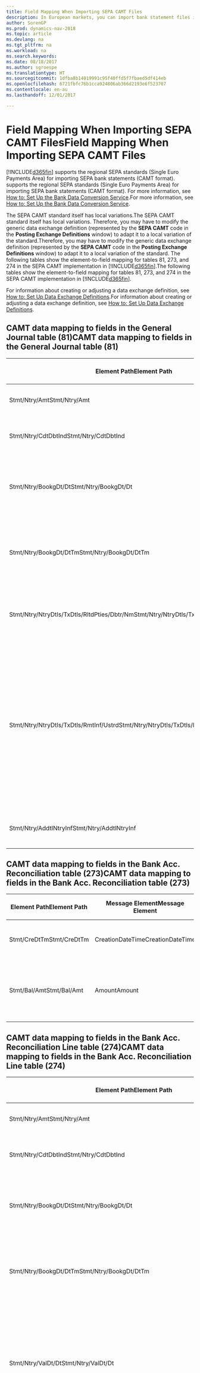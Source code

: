 ```yaml
---
title: Field Mapping When Importing SEPA CAMT Files
description: In European markets, you can import bank statement files in the regional SEPA standards (Single Euro Payments Area).
author: SorenGP
ms.prod: dynamics-nav-2018
ms.topic: article
ms.devlang: na
ms.tgt_pltfrm: na
ms.workload: na
ms.search.keywords: 
ms.date: 08/18/2017
ms.author: sgroespe
ms.translationtype: HT
ms.sourcegitcommit: 1dfba8b14019991c95f40ffd5f7fbaed5df414eb
ms.openlocfilehash: 6721fbfc76b1cca924806ab366d2193e6f523707
ms.contentlocale: en-au
ms.lasthandoff: 12/01/2017

---
```

# <a name="field-mapping-when-importing-sepa-camt-files"></a><span data-ttu-id="64410-103">Field Mapping When Importing SEPA CAMT Files</span><span class="sxs-lookup"><span data-stu-id="64410-103">Field Mapping When Importing SEPA CAMT Files</span></span>
[!INCLUDE[d365fin](includes/d365fin_md.md)]<span data-ttu-id="64410-104"> supports the regional SEPA standards (Single Euro Payments Area) for importing SEPA bank statements (CAMT format).</span><span class="sxs-lookup"><span data-stu-id="64410-104"> supports the regional SEPA standards (Single Euro Payments Area) for importing SEPA bank statements (CAMT format).</span></span> <span data-ttu-id="64410-105">For more information, see [How to: Set Up the Bank Data Conversion Service](bank-how-setup-bank-data-conversion-service.md).</span><span class="sxs-lookup"><span data-stu-id="64410-105">For more information, see [How to: Set Up the Bank Data Conversion Service](bank-how-setup-bank-data-conversion-service.md).</span></span>  

 <span data-ttu-id="64410-106">The SEPA CAMT standard itself has local variations.</span><span class="sxs-lookup"><span data-stu-id="64410-106">The SEPA CAMT standard itself has local variations.</span></span> <span data-ttu-id="64410-107">Therefore, you may have to modify the generic data exchange definition (represented by the **SEPA CAMT** code in the **Posting Exchange Definitions** window) to adapt it to a local variation of the standard.</span><span class="sxs-lookup"><span data-stu-id="64410-107">Therefore, you may have to modify the generic data exchange definition (represented by the **SEPA CAMT** code in the **Posting Exchange Definitions** window) to adapt it to a local variation of the standard.</span></span> <span data-ttu-id="64410-108">The following tables show the element-to-field mapping for tables 81, 273, and 274 in the SEPA CAMT implementation in [!INCLUDE[d365fin](includes/d365fin_md.md)].</span><span class="sxs-lookup"><span data-stu-id="64410-108">The following tables show the element-to-field mapping for tables 81, 273, and 274 in the SEPA CAMT implementation in [!INCLUDE[d365fin](includes/d365fin_md.md)].</span></span>  

 <span data-ttu-id="64410-109">For information about creating or adjusting a data exchange definition, see [How to: Set Up Data Exchange Definitions](across-how-to-set-up-data-exchange-definitions.md).</span><span class="sxs-lookup"><span data-stu-id="64410-109">For information about creating or adjusting a data exchange definition, see [How to: Set Up Data Exchange Definitions](across-how-to-set-up-data-exchange-definitions.md).</span></span>  

## <a name="camt-data-mapping-to-fields-in-the-general-journal-table-81"></a><span data-ttu-id="64410-110">CAMT data mapping to fields in the General Journal table (81)</span><span class="sxs-lookup"><span data-stu-id="64410-110">CAMT data mapping to fields in the General Journal table (81)</span></span>  

|<span data-ttu-id="64410-111">Element Path</span><span class="sxs-lookup"><span data-stu-id="64410-111">Element Path</span></span>|<span data-ttu-id="64410-112">Message Element</span><span class="sxs-lookup"><span data-stu-id="64410-112">Message Element</span></span>|<span data-ttu-id="64410-113">Data Type</span><span class="sxs-lookup"><span data-stu-id="64410-113">Data Type</span></span>|<span data-ttu-id="64410-114">Description</span><span class="sxs-lookup"><span data-stu-id="64410-114">Description</span></span>|<span data-ttu-id="64410-115">Negative-Sign Identifier</span><span class="sxs-lookup"><span data-stu-id="64410-115">Negative-Sign Identifier</span></span>|<span data-ttu-id="64410-116">Field No.</span><span class="sxs-lookup"><span data-stu-id="64410-116">Field No.</span></span>|<span data-ttu-id="64410-117">Field Name</span><span class="sxs-lookup"><span data-stu-id="64410-117">Field Name</span></span>|  
|------------------|---------------------|---------------|-----------------|-------------------------------|---------------|----------------|  
|<span data-ttu-id="64410-118">Stmt/Ntry/Amt</span><span class="sxs-lookup"><span data-stu-id="64410-118">Stmt/Ntry/Amt</span></span>|<span data-ttu-id="64410-119">Amount</span><span class="sxs-lookup"><span data-stu-id="64410-119">Amount</span></span>|<span data-ttu-id="64410-120">Decimal</span><span class="sxs-lookup"><span data-stu-id="64410-120">Decimal</span></span>|<span data-ttu-id="64410-121">The amount of money in the cash entry</span><span class="sxs-lookup"><span data-stu-id="64410-121">The amount of money in the cash entry</span></span>||<span data-ttu-id="64410-122">13</span><span class="sxs-lookup"><span data-stu-id="64410-122">13</span></span>|<span data-ttu-id="64410-123">Amount</span><span class="sxs-lookup"><span data-stu-id="64410-123">Amount</span></span>|  
|<span data-ttu-id="64410-124">Stmt/Ntry/CdtDbtInd</span><span class="sxs-lookup"><span data-stu-id="64410-124">Stmt/Ntry/CdtDbtInd</span></span>|<span data-ttu-id="64410-125">CreditDebitIndicator</span><span class="sxs-lookup"><span data-stu-id="64410-125">CreditDebitIndicator</span></span>|<span data-ttu-id="64410-126">Text</span><span class="sxs-lookup"><span data-stu-id="64410-126">Text</span></span>|<span data-ttu-id="64410-127">Indicates whether the entry is a credit or a debit entry</span><span class="sxs-lookup"><span data-stu-id="64410-127">Indicates whether the entry is a credit or a debit entry</span></span>|<span data-ttu-id="64410-128">DBIT</span><span class="sxs-lookup"><span data-stu-id="64410-128">DBIT</span></span>|<span data-ttu-id="64410-129">13</span><span class="sxs-lookup"><span data-stu-id="64410-129">13</span></span>|<span data-ttu-id="64410-130">Amount</span><span class="sxs-lookup"><span data-stu-id="64410-130">Amount</span></span>|  
|<span data-ttu-id="64410-131">Stmt/Ntry/BookgDt/Dt</span><span class="sxs-lookup"><span data-stu-id="64410-131">Stmt/Ntry/BookgDt/Dt</span></span>|<span data-ttu-id="64410-132">Date</span><span class="sxs-lookup"><span data-stu-id="64410-132">Date</span></span>|<span data-ttu-id="64410-133">Date</span><span class="sxs-lookup"><span data-stu-id="64410-133">Date</span></span>|<span data-ttu-id="64410-134">The date when an entry is posted to an account on the account servicer's books</span><span class="sxs-lookup"><span data-stu-id="64410-134">The date when an entry is posted to an account on the account servicer's books</span></span>||<span data-ttu-id="64410-135">5</span><span class="sxs-lookup"><span data-stu-id="64410-135">5</span></span>|<span data-ttu-id="64410-136">Posting Date</span><span class="sxs-lookup"><span data-stu-id="64410-136">Posting Date</span></span>|  
|<span data-ttu-id="64410-137">Stmt/Ntry/BookgDt/DtTm</span><span class="sxs-lookup"><span data-stu-id="64410-137">Stmt/Ntry/BookgDt/DtTm</span></span>|<span data-ttu-id="64410-138">DateTime</span><span class="sxs-lookup"><span data-stu-id="64410-138">DateTime</span></span>|<span data-ttu-id="64410-139">DateTime</span><span class="sxs-lookup"><span data-stu-id="64410-139">DateTime</span></span>|<span data-ttu-id="64410-140">The date and time when an entry is posted to an account on the account servicer's books</span><span class="sxs-lookup"><span data-stu-id="64410-140">The date and time when an entry is posted to an account on the account servicer's books</span></span>||<span data-ttu-id="64410-141">5</span><span class="sxs-lookup"><span data-stu-id="64410-141">5</span></span>|<span data-ttu-id="64410-142">Posting Date</span><span class="sxs-lookup"><span data-stu-id="64410-142">Posting Date</span></span>|  
|<span data-ttu-id="64410-143">Stmt/Ntry/NtryDtls/TxDtls/RltdPties/Dbtr/Nm</span><span class="sxs-lookup"><span data-stu-id="64410-143">Stmt/Ntry/NtryDtls/TxDtls/RltdPties/Dbtr/Nm</span></span>|<span data-ttu-id="64410-144">Name</span><span class="sxs-lookup"><span data-stu-id="64410-144">Name</span></span>|<span data-ttu-id="64410-145">Text</span><span class="sxs-lookup"><span data-stu-id="64410-145">Text</span></span>|<span data-ttu-id="64410-146">The name of the party that owes an amount of money to the (ultimate) creditor</span><span class="sxs-lookup"><span data-stu-id="64410-146">The name of the party that owes an amount of money to the (ultimate) creditor</span></span>||<span data-ttu-id="64410-147">1221</span><span class="sxs-lookup"><span data-stu-id="64410-147">1221</span></span>|<span data-ttu-id="64410-148">Payer Information</span><span class="sxs-lookup"><span data-stu-id="64410-148">Payer Information</span></span>|  
|<span data-ttu-id="64410-149">Stmt/Ntry/NtryDtls/TxDtls/RmtInf/Ustrd</span><span class="sxs-lookup"><span data-stu-id="64410-149">Stmt/Ntry/NtryDtls/TxDtls/RmtInf/Ustrd</span></span>|<span data-ttu-id="64410-150">Unstructured</span><span class="sxs-lookup"><span data-stu-id="64410-150">Unstructured</span></span>|<span data-ttu-id="64410-151">Text</span><span class="sxs-lookup"><span data-stu-id="64410-151">Text</span></span>|<span data-ttu-id="64410-152">Information supplied to enable the matching/reconciliation of an entry with the items that the payment is intended to settle, such as commercial invoices in an accounts-receivable system, in an unstructured form</span><span class="sxs-lookup"><span data-stu-id="64410-152">Information supplied to enable the matching/reconciliation of an entry with the items that the payment is intended to settle, such as commercial invoices in an accounts-receivable system, in an unstructured form</span></span>||<span data-ttu-id="64410-153">8</span><span class="sxs-lookup"><span data-stu-id="64410-153">8</span></span>|<span data-ttu-id="64410-154">Description</span><span class="sxs-lookup"><span data-stu-id="64410-154">Description</span></span>|  
|<span data-ttu-id="64410-155">Stmt/Ntry/AddtlNtryInf</span><span class="sxs-lookup"><span data-stu-id="64410-155">Stmt/Ntry/AddtlNtryInf</span></span>|<span data-ttu-id="64410-156">AdditionalEntryInformation</span><span class="sxs-lookup"><span data-stu-id="64410-156">AdditionalEntryInformation</span></span>|<span data-ttu-id="64410-157">Text</span><span class="sxs-lookup"><span data-stu-id="64410-157">Text</span></span>|<span data-ttu-id="64410-158">Additional information about the entry</span><span class="sxs-lookup"><span data-stu-id="64410-158">Additional information about the entry</span></span>||<span data-ttu-id="64410-159">1222</span><span class="sxs-lookup"><span data-stu-id="64410-159">1222</span></span>|<span data-ttu-id="64410-160">Transaction Information</span><span class="sxs-lookup"><span data-stu-id="64410-160">Transaction Information</span></span>|  

## <a name="camt-data-mapping-to-fields-in-the-bank-acc-reconciliation-table-273"></a><span data-ttu-id="64410-161">CAMT data mapping to fields in the Bank Acc. Reconciliation table (273)</span><span class="sxs-lookup"><span data-stu-id="64410-161">CAMT data mapping to fields in the Bank Acc. Reconciliation table (273)</span></span>  

|<span data-ttu-id="64410-162">Element Path</span><span class="sxs-lookup"><span data-stu-id="64410-162">Element Path</span></span>|<span data-ttu-id="64410-163">Message Element</span><span class="sxs-lookup"><span data-stu-id="64410-163">Message Element</span></span>|<span data-ttu-id="64410-164">Data Type</span><span class="sxs-lookup"><span data-stu-id="64410-164">Data Type</span></span>|<span data-ttu-id="64410-165">Description</span><span class="sxs-lookup"><span data-stu-id="64410-165">Description</span></span>|<span data-ttu-id="64410-166">Negative-Sign Identifier</span><span class="sxs-lookup"><span data-stu-id="64410-166">Negative-Sign Identifier</span></span>|<span data-ttu-id="64410-167">Field No.</span><span class="sxs-lookup"><span data-stu-id="64410-167">Field No.</span></span>|<span data-ttu-id="64410-168">Field Name</span><span class="sxs-lookup"><span data-stu-id="64410-168">Field Name</span></span>|  
|------------------|---------------------|---------------|-----------------|-------------------------------|---------------|----------------|  
|<span data-ttu-id="64410-169">Stmt/CreDtTm</span><span class="sxs-lookup"><span data-stu-id="64410-169">Stmt/CreDtTm</span></span>|<span data-ttu-id="64410-170">CreationDateTime</span><span class="sxs-lookup"><span data-stu-id="64410-170">CreationDateTime</span></span>|<span data-ttu-id="64410-171">Date</span><span class="sxs-lookup"><span data-stu-id="64410-171">Date</span></span>|<span data-ttu-id="64410-172">The date and time when the message was created</span><span class="sxs-lookup"><span data-stu-id="64410-172">The date and time when the message was created</span></span>||<span data-ttu-id="64410-173">3</span><span class="sxs-lookup"><span data-stu-id="64410-173">3</span></span>|<span data-ttu-id="64410-174">Statement Date</span><span class="sxs-lookup"><span data-stu-id="64410-174">Statement Date</span></span>|  
|<span data-ttu-id="64410-175">Stmt/Bal/Amt</span><span class="sxs-lookup"><span data-stu-id="64410-175">Stmt/Bal/Amt</span></span>|<span data-ttu-id="64410-176">Amount</span><span class="sxs-lookup"><span data-stu-id="64410-176">Amount</span></span>|<span data-ttu-id="64410-177">Decimal</span><span class="sxs-lookup"><span data-stu-id="64410-177">Decimal</span></span>|<span data-ttu-id="64410-178">The amount resulting from the netted amounts for all debit and credit entries</span><span class="sxs-lookup"><span data-stu-id="64410-178">The amount resulting from the netted amounts for all debit and credit entries</span></span>||<span data-ttu-id="64410-179">4</span><span class="sxs-lookup"><span data-stu-id="64410-179">4</span></span>|<span data-ttu-id="64410-180">Statement Ending Balance</span><span class="sxs-lookup"><span data-stu-id="64410-180">Statement Ending Balance</span></span>|  

## <a name="camt-data-mapping-to-fields-in-the-bank-acc-reconciliation-line-table-274"></a><span data-ttu-id="64410-181">CAMT data mapping to fields in the Bank Acc. Reconciliation Line table (274)</span><span class="sxs-lookup"><span data-stu-id="64410-181">CAMT data mapping to fields in the Bank Acc. Reconciliation Line table (274)</span></span>  

|<span data-ttu-id="64410-182">Element Path</span><span class="sxs-lookup"><span data-stu-id="64410-182">Element Path</span></span>|<span data-ttu-id="64410-183">Message Element</span><span class="sxs-lookup"><span data-stu-id="64410-183">Message Element</span></span>|<span data-ttu-id="64410-184">Data Type</span><span class="sxs-lookup"><span data-stu-id="64410-184">Data Type</span></span>|<span data-ttu-id="64410-185">Description</span><span class="sxs-lookup"><span data-stu-id="64410-185">Description</span></span>|<span data-ttu-id="64410-186">Negative-Sign Identifier</span><span class="sxs-lookup"><span data-stu-id="64410-186">Negative-Sign Identifier</span></span>|<span data-ttu-id="64410-187">Field No.</span><span class="sxs-lookup"><span data-stu-id="64410-187">Field No.</span></span>|<span data-ttu-id="64410-188">Field Name</span><span class="sxs-lookup"><span data-stu-id="64410-188">Field Name</span></span>|  
|------------------|---------------------|---------------|-----------------|-------------------------------|---------------|----------------|  
|<span data-ttu-id="64410-189">Stmt/Ntry/Amt</span><span class="sxs-lookup"><span data-stu-id="64410-189">Stmt/Ntry/Amt</span></span>|<span data-ttu-id="64410-190">Amount</span><span class="sxs-lookup"><span data-stu-id="64410-190">Amount</span></span>|<span data-ttu-id="64410-191">Decimal</span><span class="sxs-lookup"><span data-stu-id="64410-191">Decimal</span></span>|<span data-ttu-id="64410-192">The amount of money in the cash entry</span><span class="sxs-lookup"><span data-stu-id="64410-192">The amount of money in the cash entry</span></span>||<span data-ttu-id="64410-193">7</span><span class="sxs-lookup"><span data-stu-id="64410-193">7</span></span>|<span data-ttu-id="64410-194">Statement Amount</span><span class="sxs-lookup"><span data-stu-id="64410-194">Statement Amount</span></span>|  
|<span data-ttu-id="64410-195">Stmt/Ntry/CdtDbtInd</span><span class="sxs-lookup"><span data-stu-id="64410-195">Stmt/Ntry/CdtDbtInd</span></span>|<span data-ttu-id="64410-196">CreditDebitIndicator</span><span class="sxs-lookup"><span data-stu-id="64410-196">CreditDebitIndicator</span></span>|<span data-ttu-id="64410-197">Text</span><span class="sxs-lookup"><span data-stu-id="64410-197">Text</span></span>|<span data-ttu-id="64410-198">Indicates whether the entry is a credit or a debit entry</span><span class="sxs-lookup"><span data-stu-id="64410-198">Indicates whether the entry is a credit or a debit entry</span></span>|<span data-ttu-id="64410-199">DBIT</span><span class="sxs-lookup"><span data-stu-id="64410-199">DBIT</span></span>|<span data-ttu-id="64410-200">7</span><span class="sxs-lookup"><span data-stu-id="64410-200">7</span></span>|<span data-ttu-id="64410-201">Statement Amount</span><span class="sxs-lookup"><span data-stu-id="64410-201">Statement Amount</span></span>|  
|<span data-ttu-id="64410-202">Stmt/Ntry/BookgDt/Dt</span><span class="sxs-lookup"><span data-stu-id="64410-202">Stmt/Ntry/BookgDt/Dt</span></span>|<span data-ttu-id="64410-203">Date</span><span class="sxs-lookup"><span data-stu-id="64410-203">Date</span></span>|<span data-ttu-id="64410-204">Date</span><span class="sxs-lookup"><span data-stu-id="64410-204">Date</span></span>|<span data-ttu-id="64410-205">The date when an entry is posted to an account on the account servicer's books</span><span class="sxs-lookup"><span data-stu-id="64410-205">The date when an entry is posted to an account on the account servicer's books</span></span>||<span data-ttu-id="64410-206">5</span><span class="sxs-lookup"><span data-stu-id="64410-206">5</span></span>|<span data-ttu-id="64410-207">Transaction Date</span><span class="sxs-lookup"><span data-stu-id="64410-207">Transaction Date</span></span>|  
|<span data-ttu-id="64410-208">Stmt/Ntry/BookgDt/DtTm</span><span class="sxs-lookup"><span data-stu-id="64410-208">Stmt/Ntry/BookgDt/DtTm</span></span>|<span data-ttu-id="64410-209">DateTime</span><span class="sxs-lookup"><span data-stu-id="64410-209">DateTime</span></span>|<span data-ttu-id="64410-210">DateTime</span><span class="sxs-lookup"><span data-stu-id="64410-210">DateTime</span></span>|<span data-ttu-id="64410-211">The date and time when an entry is posted to an account on the account servicer's books</span><span class="sxs-lookup"><span data-stu-id="64410-211">The date and time when an entry is posted to an account on the account servicer's books</span></span>||<span data-ttu-id="64410-212">5</span><span class="sxs-lookup"><span data-stu-id="64410-212">5</span></span>|<span data-ttu-id="64410-213">Transaction Date</span><span class="sxs-lookup"><span data-stu-id="64410-213">Transaction Date</span></span>|  
|<span data-ttu-id="64410-214">Stmt/Ntry/ValDt/Dt</span><span class="sxs-lookup"><span data-stu-id="64410-214">Stmt/Ntry/ValDt/Dt</span></span>|<span data-ttu-id="64410-215">Date</span><span class="sxs-lookup"><span data-stu-id="64410-215">Date</span></span>|<span data-ttu-id="64410-216">Date</span><span class="sxs-lookup"><span data-stu-id="64410-216">Date</span></span>|<span data-ttu-id="64410-217">The date when assets become available to the account owner in case of a credit entry, or cease to be available to the account owner in case of a debit entry</span><span class="sxs-lookup"><span data-stu-id="64410-217">The date when assets become available to the account owner in case of a credit entry, or cease to be available to the account owner in case of a debit entry</span></span>||<span data-ttu-id="64410-218">12</span><span class="sxs-lookup"><span data-stu-id="64410-218">12</span></span>|<span data-ttu-id="64410-219">Value Date</span><span class="sxs-lookup"><span data-stu-id="64410-219">Value Date</span></span>|  
|<span data-ttu-id="64410-220">Stmt/Ntry/ValDt/DtTm</span><span class="sxs-lookup"><span data-stu-id="64410-220">Stmt/Ntry/ValDt/DtTm</span></span>|<span data-ttu-id="64410-221">DateTime</span><span class="sxs-lookup"><span data-stu-id="64410-221">DateTime</span></span>|<span data-ttu-id="64410-222">DateTime</span><span class="sxs-lookup"><span data-stu-id="64410-222">DateTime</span></span>|<span data-ttu-id="64410-223">The date and time when assets become available to the account owner in case of a credit entry, or cease to be available to the account owner in case of a debit entry</span><span class="sxs-lookup"><span data-stu-id="64410-223">The date and time when assets become available to the account owner in case of a credit entry, or cease to be available to the account owner in case of a debit entry</span></span>||<span data-ttu-id="64410-224">12</span><span class="sxs-lookup"><span data-stu-id="64410-224">12</span></span>|<span data-ttu-id="64410-225">Value Date</span><span class="sxs-lookup"><span data-stu-id="64410-225">Value Date</span></span>|  
|<span data-ttu-id="64410-226">Stmt/Ntry/NtryDtls/TxDtls/RltdPties/Dbtr/Nm</span><span class="sxs-lookup"><span data-stu-id="64410-226">Stmt/Ntry/NtryDtls/TxDtls/RltdPties/Dbtr/Nm</span></span>|<span data-ttu-id="64410-227">Name</span><span class="sxs-lookup"><span data-stu-id="64410-227">Name</span></span>|<span data-ttu-id="64410-228">Text</span><span class="sxs-lookup"><span data-stu-id="64410-228">Text</span></span>|<span data-ttu-id="64410-229">The name of the party that owes an amount of money to the (ultimate) creditor</span><span class="sxs-lookup"><span data-stu-id="64410-229">The name of the party that owes an amount of money to the (ultimate) creditor</span></span>||<span data-ttu-id="64410-230">15</span><span class="sxs-lookup"><span data-stu-id="64410-230">15</span></span>|<span data-ttu-id="64410-231">Payer Information</span><span class="sxs-lookup"><span data-stu-id="64410-231">Payer Information</span></span>|  
|<span data-ttu-id="64410-232">Stmt/Ntry/NtryDtls/TxDtls/RmtInf/Ustrd</span><span class="sxs-lookup"><span data-stu-id="64410-232">Stmt/Ntry/NtryDtls/TxDtls/RmtInf/Ustrd</span></span>|<span data-ttu-id="64410-233">Unstructured</span><span class="sxs-lookup"><span data-stu-id="64410-233">Unstructured</span></span>|<span data-ttu-id="64410-234">Text</span><span class="sxs-lookup"><span data-stu-id="64410-234">Text</span></span>|<span data-ttu-id="64410-235">Information supplied to enable the matching/reconciliation of an entry with the items that the payment is intended to settle, such as commercial invoices in an accounts-receivable system, in an unstructured form</span><span class="sxs-lookup"><span data-stu-id="64410-235">Information supplied to enable the matching/reconciliation of an entry with the items that the payment is intended to settle, such as commercial invoices in an accounts-receivable system, in an unstructured form</span></span>||<span data-ttu-id="64410-236">6</span><span class="sxs-lookup"><span data-stu-id="64410-236">6</span></span>|<span data-ttu-id="64410-237">Description</span><span class="sxs-lookup"><span data-stu-id="64410-237">Description</span></span>|  
|<span data-ttu-id="64410-238">Stmt/Ntry/AddtlNtryInf</span><span class="sxs-lookup"><span data-stu-id="64410-238">Stmt/Ntry/AddtlNtryInf</span></span>|<span data-ttu-id="64410-239">AdditionalEntryInformation</span><span class="sxs-lookup"><span data-stu-id="64410-239">AdditionalEntryInformation</span></span>|<span data-ttu-id="64410-240">Text</span><span class="sxs-lookup"><span data-stu-id="64410-240">Text</span></span>|<span data-ttu-id="64410-241">Additional information about the entry</span><span class="sxs-lookup"><span data-stu-id="64410-241">Additional information about the entry</span></span>||<span data-ttu-id="64410-242">16</span><span class="sxs-lookup"><span data-stu-id="64410-242">16</span></span>|<span data-ttu-id="64410-243">Transaction Information</span><span class="sxs-lookup"><span data-stu-id="64410-243">Transaction Information</span></span>|  

 <span data-ttu-id="64410-244">Elements in the **Ntry** node that are imported into [!INCLUDE[d365fin](includes/d365fin_md.md)] but not mapped to any fields are stored in the **Posting Exch. Column Def** table.</span><span class="sxs-lookup"><span data-stu-id="64410-244">Elements in the **Ntry** node that are imported into [!INCLUDE[d365fin](includes/d365fin_md.md)] but not mapped to any fields are stored in the **Posting Exch. Column Def** table.</span></span> <span data-ttu-id="64410-245">Users can view these elements from the **Payment Reconciliation Journal**, **Payment Application**, and **Bank Acc. Reconciliation** windows by choosing the **Bank Statement Line Details** action.</span><span class="sxs-lookup"><span data-stu-id="64410-245">Users can view these elements from the **Payment Reconciliation Journal**, **Payment Application**, and **Bank Acc. Reconciliation** windows by choosing the **Bank Statement Line Details** action.</span></span> <span data-ttu-id="64410-246">For more information, see [How to: Reconcile Payments Using Automatic Application](receivables-how-reconcile-payments-auto-application.md).</span><span class="sxs-lookup"><span data-stu-id="64410-246">For more information, see [How to: Reconcile Payments Using Automatic Application](receivables-how-reconcile-payments-auto-application.md).</span></span>  
## <a name="see-also"></a><span data-ttu-id="64410-247">See Also</span><span class="sxs-lookup"><span data-stu-id="64410-247">See Also</span></span>  
[<span data-ttu-id="64410-248">Setting Up Data Exchange</span><span class="sxs-lookup"><span data-stu-id="64410-248">Setting Up Data Exchange</span></span>](across-set-up-data-exchange.md)  
[<span data-ttu-id="64410-249">Exchanging Data Electronically</span><span class="sxs-lookup"><span data-stu-id="64410-249">Exchanging Data Electronically</span></span>](across-data-exchange.md)  
<span data-ttu-id="64410-250">[How to: Set Up the Bank Data Conversion Service](bank-how-setup-bank-data-conversion-service.md) </span><span class="sxs-lookup"><span data-stu-id="64410-250">[How to: Set Up the Bank Data Conversion Service](bank-how-setup-bank-data-conversion-service.md) </span></span>  
[<span data-ttu-id="64410-251">How to: Use XML Schemas to Prepare Data Exchange Definitions</span><span class="sxs-lookup"><span data-stu-id="64410-251">How to: Use XML Schemas to Prepare Data Exchange Definitions</span></span>](across-how-to-use-xml-schemas-to-prepare-data-exchange-definitions.md)  
[<span data-ttu-id="64410-252">How to: Reconcile Payments Using Automatic Application</span><span class="sxs-lookup"><span data-stu-id="64410-252">How to: Reconcile Payments Using Automatic Application</span></span>](receivables-how-reconcile-payments-auto-application.md)  


